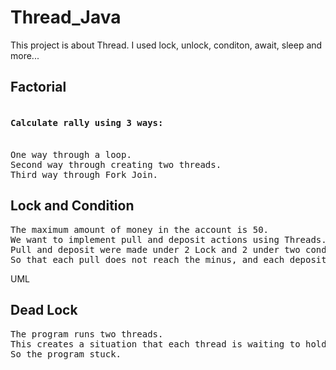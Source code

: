 # Thread_Java
This project is about Thread. I used lock, unlock, conditon, await, sleep and more...

<h2>Factorial</h2>
<pre>
<h4>Calculate rally using 3 ways:</h4>
One way through a loop.
Second way through creating two threads.
Third way through Fork Join.
</pre>
<h2>Lock and Condition</h2>
<pre>
The maximum amount of money in the account is 50.
We want to implement pull and deposit actions using Threads.
Pull and deposit were made under 2 Lock and 2 under two conditions.
So that each pull does not reach the minus, and each deposit does not exceed the maximum amount that can be stored.
</pre>
<a src="https://github.com/Harelazimtas/Thread_Java/blob/master/UML.PNG">UML</a>
<br>
<h2>Dead Lock</h2>
<pre>
The program runs two threads.
This creates a situation that each thread is waiting to hold a lock that the other hold and does not release.
So the program stuck.
</pre>

